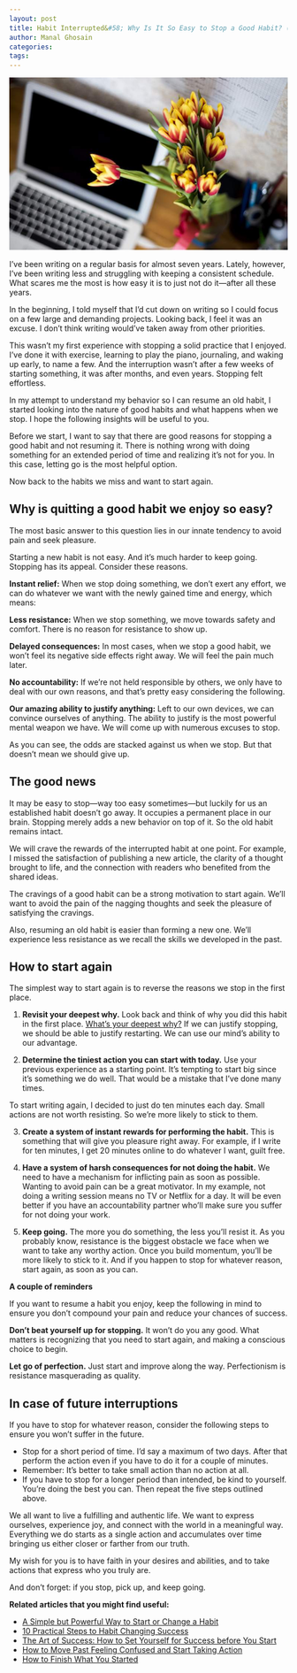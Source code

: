 ```yaml
---
layout: post
title: Habit Interrupted&#58; Why Is It So Easy to Stop a Good Habit? (And How to Start Again)
author: Manal Ghosain
categories:
tags:
---
```


![Writing](/images/writing.jpg)

I’ve been writing on a regular basis for almost seven years. Lately, however, I’ve been writing less and struggling with keeping a consistent schedule. What scares me the most is how easy it is to just not do it—after all these years.

In the beginning, I told myself that I’d cut down on writing so I could focus on a few large and demanding projects. Looking back, I feel it was an excuse. I don’t think writing would’ve taken away from other priorities.

This wasn’t my first experience with stopping a solid practice that I enjoyed. I’ve done it with exercise, learning to play the piano, journaling, and waking up early, to name a few. And the interruption wasn’t after a few weeks of starting something, it was after months, and even years. Stopping felt effortless. 

In my attempt to understand my behavior so I can resume an old habit, I started looking into the nature of good habits and what happens when we stop. I hope the following insights will be useful to you.

Before we start, I want to say that there are good reasons for stopping a good habit and not resuming it. There is nothing wrong with doing something for an extended period of time and realizing it’s not for you. In this case, letting go is the most helpful option.

Now back to the habits we miss and want to start again.

## Why is quitting a good habit we enjoy so easy?

The most basic answer to this question lies in our innate tendency to avoid pain and seek pleasure.

Starting a new habit is not easy. And it’s much harder to keep going. Stopping has its appeal. Consider these reasons.

**Instant relief:** When we stop doing something, we don’t exert any effort, we can do whatever we want with the newly gained time and energy, which means:

**Less resistance:** When we stop something, we move towards safety and comfort. There is no reason for resistance to show up.

**Delayed consequences:** In most cases, when we stop a good habit, we won’t feel its negative side effects right away. We will feel the pain much later.

**No accountability:** If we’re not held responsible by others, we only have to deal with our own reasons, and that’s pretty easy considering the following.

**Our amazing ability to justify anything:** Left to our own devices, we can convince ourselves of anything. The ability to justify is the most powerful mental weapon we have. We will come up with numerous excuses to stop. 

As you can see, the odds are stacked against us when we stop. But that doesn’t mean we should give up.

## The good news

It may be easy to stop—way too easy sometimes—but luckily for us an established habit doesn’t go away. It occupies a permanent place in our brain. Stopping merely adds a new behavior on top of it. So the old habit remains intact.

We will crave the rewards of the interrupted habit at one point. For example, I missed the satisfaction of publishing a new article, the clarity of a thought brought to life, and the connection with readers who benefited from the shared ideas.

The cravings of a good habit can be a strong motivation to start again. We’ll want to avoid the pain of the nagging thoughts and seek the pleasure of satisfying the cravings. 

Also, resuming an old habit is easier than forming a new one. We’ll experience less resistance as we recall the skills we developed in the past. 

## How to start again

The simplest way to start again is to reverse the reasons we stop in the first place. 

1. **Revisit your deepest why.** Look back and think of why you did this habit in the first place. [What’s your deepest why?](/clear-intentions/) If we can justify stopping, we should be able to justify restarting. We can use our mind’s ability to our advantage.

2. **Determine the tiniest action you can start with today.** Use your previous experience as a starting point. It’s tempting to start big since it’s something we do well. That would be a mistake that I’ve done many times. 

To start writing again, I decided to just do ten minutes each day. Small actions are not worth resisting. So we’re more likely to stick to them.

3. **Create a system of instant rewards for performing the habit.** This is something that will give you pleasure right away. For example, if I write for ten minutes, I get 20 minutes online to do whatever I want, guilt free.

4. **Have a system of harsh consequences for not doing the habit.** We need to have a mechanism for inflicting pain as soon as possible. Wanting to avoid pain can be a great motivator. In my example, not doing a writing session means no TV or Netflix for a day. It will be even better if you have an accountability partner who’ll make sure you suffer for not doing your work.

5. **Keep going.** The more you do something, the less you’ll resist it. As you probably know, resistance is the biggest obstacle we face when we want to take any worthy action. Once you build momentum, you’ll be more likely to stick to it. And if you happen to stop for whatever reason, start again, as soon as you can. 

**A couple of reminders**

If you want to resume a habit you enjoy, keep the following in mind to ensure you don’t compound your pain and reduce your chances of success.

**Don’t beat yourself up for stopping.** It won’t do you any good. What matters is recognizing that you need to start again, and making a conscious choice to begin.

**Let go of perfection.** Just start and improve along the way. Perfectionism is resistance masquerading as quality.

## In case of future interruptions

If you have to stop for whatever reason, consider the following steps to ensure you won’t suffer in the future.

- Stop for a short period of time. I’d say a maximum of two days. After that perform the action even if you have to do it for a couple of minutes.
- Remember: It’s better to take small action than no action at all.
- If you have to stop for a longer period than intended, be kind to yourself. You’re doing the best you can. Then repeat the five steps outlined above.

We all want to live a fulfilling and authentic life. We want to express ourselves, experience joy, and connect with the world in a meaningful way. Everything we do starts as a single action and accumulates over time bringing us either closer or farther from our truth.

My wish for you is to have faith in your desires and abilities, and to take actions that express who you truly are. 

And don’t forget: if you stop, pick up, and keep going. 

**Related articles that you might find useful:**

- [A Simple but Powerful Way to Start or Change a Habit](/a-simple-but-powerful-way-to-start-or-change-a-habit/)
- [10 Practical Steps to Habit Changing Success](/10-practical-steps-to-habit-changing-success/)
- [The Art of Success: How to Set Yourself for Success before You Start](/art-of-success/)
- [How to Move Past Feeling Confused and Start Taking Action](/move-past-feeling-confused/)
- [How to Finish What You Started](/finish-what-you-started/)

